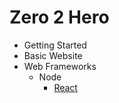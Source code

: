 # Zero 2 Hero

- Getting Started
- Basic Website
- Web Frameworks
  - Node
    - [React](./docs/node/react.md)

